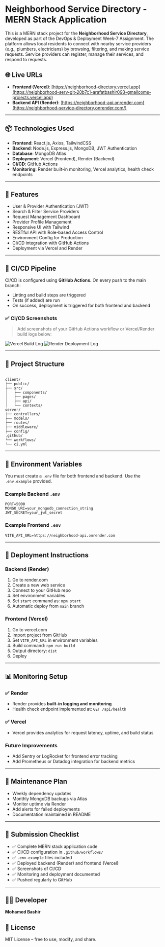
# Neighborhood Service Directory - MERN Stack Application

This is a MERN stack project for the **Neighborhood Service Directory**, developed as part of the DevOps & Deployment Week-7 Assignment. The platform allows local residents to connect with nearby service providers (e.g., plumbers, electricians) by browsing, filtering, and making service requests. Service providers can register, manage their services, and respond to requests.

## 🌐 Live URLs

- **Frontend (Vercel)**: [https://neighborhood-directory.vercel.app](https://neighborhood-serv-git-20b7c1-arafatbashir093-gmailcoms-projects.vercel.app)  
- **Backend API (Render)**: [https://neighborhood-api.onrender.com](https://neighborhood-service-directory.onrender.com/)

---

## 📦 Technologies Used

- **Frontend**: React.js, Axios, TailwindCSS
- **Backend**: Node.js, Express.js, MongoDB, JWT Authentication
- **Database**: MongoDB Atlas
- **Deployment**: Vercel (Frontend), Render (Backend)
- **CI/CD**: GitHub Actions
- **Monitoring**: Render built-in monitoring, Vercel analytics, health check endpoints

---

## 🚀 Features

- User & Provider Authentication (JWT)
- Search & Filter Service Providers
- Request Management Dashboard
- Provider Profile Management
- Responsive UI with Tailwind
- RESTful API with Role-based Access Control
- Environment Config for Production
- CI/CD integration with GitHub Actions
- Deployment via Vercel and Render

---

## 🧪 CI/CD Pipeline

CI/CD is configured using **GitHub Actions**. On every push to the main branch:

- Linting and build steps are triggered
- Tests (if added) are run
- On success, deployment is triggered for both frontend and backend

### ✅ CI/CD Screenshots

> Add screenshots of your GitHub Actions workflow or Vercel/Render build logs below:

![Vercel Build Log](./screenshots/image.png)
![Render Deployment Log](./screenshots/Screenshot%202025-07-18%20152652.png)

---

## 🔧 Project Structure

```

client/
├── public/
├── src/
│   ├── components/
│   ├── pages/
│   ├── api/
│   └── contexts/
server/
├── controllers/
├── models/
├── routes/
├── middleware/
├── config/
.github/
└── workflows/
└── ci.yml

````

---

## 🔐 Environment Variables

You must create a `.env` file for both frontend and backend. Use the `.env.example` provided.

### Example Backend `.env`

```env
PORT=5000
MONGO_URI=your_mongodb_connection_string
JWT_SECRET=your_jwt_secret
````

### Example Frontend `.env`

```env
VITE_API_URL=https://neighborhood-api.onrender.com
```

---

## 🧰 Deployment Instructions

### Backend (Render)

1. Go to render.com
2. Create a new web service
3. Connect to your GitHub repo
4. Set environment variables
5. Set `start` command as: `npm start`
6. Automatic deploy from `main` branch

### Frontend (Vercel)

1. Go to vercel.com
2. Import project from GitHub
3. Set `VITE_API_URL` in environment variables
4. Build command: `npm run build`
5. Output directory: `dist`
6. Deploy

---

## 📊 Monitoring Setup

### ✅ Render

* Render provides **built-in logging and monitoring**
* Health check endpoint implemented at:
  `GET /api/health`

### ✅ Vercel

* Vercel provides analytics for request latency, uptime, and build status

### Future Improvements

* Add Sentry or LogRocket for frontend error tracking
* Add Prometheus or Datadog integration for backend metrics

---

## 🧵 Maintenance Plan

* Weekly dependency updates
* Monthly MongoDB backups via Atlas
* Monitor uptime via Render
* Add alerts for failed deployments
* Documentation maintained in README

---

## 📄 Submission Checklist

* ✅ Complete MERN stack application code
* ✅ CI/CD configuration in `.github/workflows/`
* ✅ `.env.example` files included
* ✅ Deployed backend (Render) and frontend (Vercel)
* ✅ Screenshots of CI/CD
* ✅ Monitoring and deployment documented
* ✅ Pushed regularly to GitHub

---

## 🧑‍💻 Developer

**Mohamed Bashir**

## 📝 License

MIT License – free to use, modify, and share.


```
